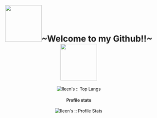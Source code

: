 <body>     
    <h1  align='center' position='relative'><img src='https://user-images.githubusercontent.com/92292552/150103940-6329a215-8cb7-4285-bcba-aa8710fd8a5a.png' height=120px width=120px/>~Welcome to my Github!!~<img src='https://user-images.githubusercontent.com/92292552/150104012-cdee4595-0508-4384-9f2a-4755b8a19188.png' height=120px width=120px/></h1>

  <p align="center" margin-top=20px><img src="https://github-readme-stats.vercel.app/api/top-langs/?username=Ileenfdz&langs_count=10&theme=tokyonight&layout=compact" alt="Ileen's :: Top Langs" /</p>
    
  <h4 align="center">Profile stats</h4>
  <p align="center"><img src="https://github-readme-stats.vercel.app/api?username=Ileenfdz&show_icons=true&theme=synthwave" alt="Ileen's :: Profile Stats" /></p>
</body>
